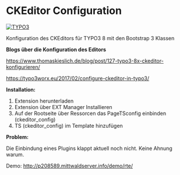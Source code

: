 # CKEditor Configuration

[![TYPO3](https://img.shields.io/badge/TYPO3-8.7.0-orange.svg?style=flat-square)](https://typo3.org/)

Konfiguration des CKEditors für TYPO3 8 mit den Bootstrap 3 Klassen


**Blogs über die Konfiguration des Editors**

https://www.thomaskieslich.de/blog/post/127-typo3-8x-ckeditor-konfigurieren/

https://typo3worx.eu/2017/02/configure-ckeditor-in-typo3/


**Installation:**

1. Extension herunterladen
2. Extension über EXT Manager Installieren
3. Auf der Rootseite über Ressorcen das PageTSconfig einbinden (ckeditor_config)
4. TS (ckeditor_config) im Template hinzufügen


**Problem:**

Die Einbindung eines Plugins klappt aktuell noch nicht. Keine Ahnung warum.

Demo:
http://p208589.mittwaldserver.info/demo/rte/

